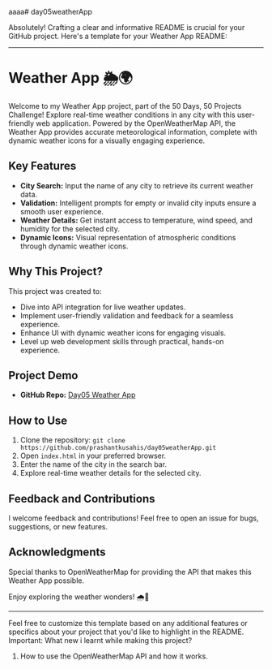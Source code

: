 aaaa# day05weatherApp

Absolutely! Crafting a clear and informative README is crucial for your GitHub project. Here's a template for your Weather App README:

---

# Weather App 🌦️🌍

Welcome to my Weather App project, part of the 50 Days, 50 Projects Challenge! Explore real-time weather conditions in any city with this user-friendly web application. Powered by the OpenWeatherMap API, the Weather App provides accurate meteorological information, complete with dynamic weather icons for a visually engaging experience.

## Key Features

- **City Search:** Input the name of any city to retrieve its current weather data.
- **Validation:** Intelligent prompts for empty or invalid city inputs ensure a smooth user experience.
- **Weather Details:** Get instant access to temperature, wind speed, and humidity for the selected city.
- **Dynamic Icons:** Visual representation of atmospheric conditions through dynamic weather icons.

## Why This Project?

This project was created to:

- Dive into API integration for live weather updates.
- Implement user-friendly validation and feedback for a seamless experience.
- Enhance UI with dynamic weather icons for engaging visuals.
- Level up web development skills through practical, hands-on experience.

## Project Demo

- **GitHub Repo:** [Day05 Weather App](https://github.com/prashantkusahis/day05weatherApp)


## How to Use

1. Clone the repository: `git clone https://github.com/prashantkusahis/day05weatherApp.git`
2. Open `index.html` in your preferred browser.
3. Enter the name of the city in the search bar.
4. Explore real-time weather details for the selected city.

## Feedback and Contributions

I welcome feedback and contributions! Feel free to open an issue for bugs, suggestions, or new features.

## Acknowledgments

Special thanks to OpenWeatherMap for providing the API that makes this Weather App possible.

Enjoy exploring the weather wonders! 🌧️🚀

---

Feel free to customize this template based on any additional features or specifics about your project that you'd like to highlight in the README.
Important:
What new i learnt while making this project?
1. How to use the OpenWeatherMap API and how it works.
